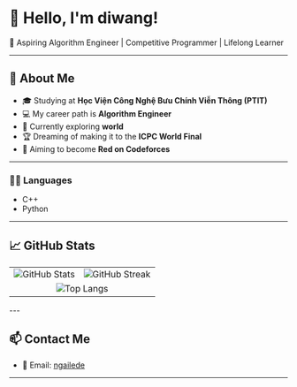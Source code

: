 # 👋 Hello, I'm diwang!

🚀 Aspiring Algorithm Engineer | Competitive Programmer | Lifelong Learner

---

## 🧠 About Me
- 🎓 Studying at **Học Viện Công Nghệ Bưu Chính Viễn Thông (PTIT)**
- 💻 My career path is **Algorithm Engineer**
- 🧠 Currently exploring **world**
- 🏆 Dreaming of making it to the **ICPC World Final**
- 🎯 Aiming to become **Red on Codeforces**

---

### 👨‍💻 Languages
- C++
- Python

---

## 📈 GitHub Stats

<table>
  <tr>
    <td>
      <img src="https://github-readme-stats.vercel.app/api?username=ldqanh1408&show_icons=true&theme=tokyonight" alt="GitHub Stats" />
    </td>
    <td>
      <img src="https://streak-stats.demolab.com?user=ldqanh1408&theme=tokyonight" alt="GitHub Streak" />
    </td>
  </tr>
  <tr>
    <td colspan="2" align="center">
      <img src="https://github-readme-stats.vercel.app/api/top-langs/?username=ldqanh1408&layout=compact&theme=tokyonight" alt="Top Langs" />
    </td>
  </tr>
</table>
---

## 📫 Contact Me

- 📧 Email: [ngailede](mailto:n23dccn139@student.ptithcm.edu.vn)

---

